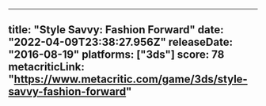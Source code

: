 
---
title: "Style Savvy: Fashion Forward"
date: "2022-04-09T23:38:27.956Z"
releaseDate: "2016-08-19"
platforms: ["3ds"]
score: 78
metacriticLink: "https://www.metacritic.com/game/3ds/style-savvy-fashion-forward"
---
